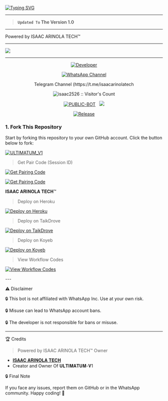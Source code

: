 <a href="https://git.io/typing-svg"><img src="https://readme-typing-svg.demolab.com?font=Black+Ops+One&size=100&pause=1000&color=FF0000&center=true&width=1000&height=200&lines=ULTIMATUM-V1" alt="Typing SVG" /></a>
  </p>
  
---  

> **`Updated To` The Version 1.0**
---

Powered by ISAAC ARINOLA TECH™ 


--- 

<a><img src='https://i.imgur.com/3NaidB1.jpeg'/></a>

---

<p align="center">
  <a href="https://github.com/isaac2526 "><img title="Developer" src="https://img.shields.io/badge/Author-ISAAC%20ARINOLA-FF7604.svg?style=big-square&logo=github" /></a>
</p>

<div align="center">
  
[![WhatsApp Channel](https://img.shields.io/badge/Join-WhatsApp%20Channel-FF00F8?style=big-square&logo=whatsapp)](https://whatsapp.com/channel/0029Vb3Vx4jCBtx6yFD45S19)

</div>
<div align="center">
Telegram Channel
  (https://t.me/isaacarinolatech
</div>

 <p align="center"><img src="https://profile-counter.glitch.me/{𝐔𝐋𝐓𝐈𝐌𝐀𝐓𝐔𝐌-𝐕1}/count.svg" alt="isaac2526 :: Visitor's Count" old_src="https://profile-counter.glitch.me/{𝐈𝐒𝐀𝐀𝐂 𝐀𝐑𝐈𝐍𝐎𝐋𝐀 𝐓𝐄𝐂𝐇}/count.svg" /></p>


<p align="center">
<a href="https://github.com/isaac2526/Ultimatum_V1"><img title="PUBLIC-BOT" src="https://img.shields.io/static/v1?label=Language&message=English&style=square&color=darkpink"></a> &nbsp;
  <img src="https://komarev.com/ghpvc/?username=@isaac2526&label=VIEWS&style=square&color=blue" />
</p>
</p> 

<p align="center">
  <a href="https://github.com/isaac2526/Ultimatum_V1"><img title="Release" src="https://img.shields.io/badge/Release-beta%20v3.0-cyan.svg?style=for-the-badge&logo=appveyor" /></a>
</p>


### 1. Fork This Repository

Start by forking this repository to your own GitHub account. Click the button below to fork:

  <a href="https://github.com/isaac2526/Ultimatum_V1/fork"><img title="ULTIMATUM_V1" src="https://img.shields.io/badge/FORK-ULTIMATUM_V1-h?color=green&style=for-the-badge&logo=stackshare"></a>

> Get Pair Code (Session ID)



<p align="left">  
<a href='https://paircase.onrender.com/pair' target="_blank"><img alt='Get Pairing Code' src='https://img.shields.io/badge/Get%20Pairing%20Code-B700FB?style=for-the-badge&logo=codefactor&logoColor=white'/></a>  
</p>  <p align="left">  
<a href='https://paircase.onrender.com/pair' target="_blank"><img alt='Get Pairing Code' src='https://img.shields.io/badge/Get%20Pairing%20Code-000000?style=for-the-badge&logo=codefactor&logoColor=white'/></a>  
</p>  


𝐈𝐒𝐀𝐀𝐂 𝐀𝐑𝐈𝐍𝐎𝐋𝐀 𝐓𝐄𝐂𝐇™

> Deploy on Heroku



<p align="left">  
<a href='https://dashboard.heroku.com/new?template=https://github.com/isaac2526/Ultimatum_V1/tree/main' target="_blank"><img alt='Deploy on Heroku' src='https://img.shields.io/badge/Deploy%20on-Heroku-FF004D?style=for-the-badge&logo=heroku&logoColor=white'/></a>  
</p>

> Deploy on TaikDrove



<p align="left">  
<a href='https://host.talkdrove.com/share-bot/82' target="_blank"><img alt='Deploy on TaikDrove' src='https://img.shields.io/badge/Deploy%20on-TaikDrove-6971FF?style=for-the-badge&logo=google-cloud&logoColor=white'/></a>  
</p>

> Deploy on Koyeb



<p align="left">  
<a href='https://app.koyeb.com/services/deploy?type=git&repository=isaac2526/Ultimatum_V1&ports=3000' target="_blank"><img alt='Deploy on Koyeb' src='https://img.shields.io/badge/Deploy%20on-Koyeb-FF009D?style=for-the-badge&logo=koyeb&logoColor=white'/></a>  
</p>

> View Workflow Codes



<p align="left">  
<a href="https://whatsapp.com/channel/0029Vb3Vx4jCBtx6yFD45S19" target="_blank"><img alt='View Workflow Codes' src='https://img.shields.io/badge/View-Workflow%20Codes-FF0076?style=for-the-badge&logo=githubactions&logoColor=white'/></a>  
</p>  
---

⚠️ Disclaimer

🔒 This bot is not affiliated with WhatsApp Inc. Use at your own risk.

🔒 Misuse can lead to WhatsApp account bans.

🔒 The developer is not responsible for bans or misuse.


---

🏆 Credits
> Powered by ISAAC ARINOLA TECH™ Owner 
- [𝐈𝐒𝐀𝐀𝐂 𝐀𝐑𝐈𝐍𝐎𝐋𝐀 𝐓𝐄𝐂𝐇](https://github.com/isaac2526/Ultimatum_V1)
- Creator and Owner Of 𝐔𝐋𝐓𝐈𝐌𝐀𝐓𝐔𝐌-𝐕1



🔒 Final Note

If you face any issues, report them on GitHub or in the WhatsApp community.
Happy coding! 👻 
